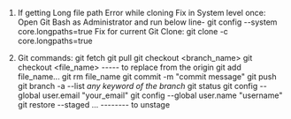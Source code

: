 1. If getting Long file path Error while cloning
	Fix in System level once:
		Open Git Bash as Administrator and run below line- 
			git config --system core.longpaths=true
	Fix for current Git Clone:
		git clone -c core.longpaths=true <repo-url>
		
2. Git commands:
	git fetch
	git pull
	git checkout <branch_name>
	git checkout <file_name>      ----- to replace from the origin
	git add file_name...
	git rm file_name
	git commit -m "commit message"
	git push
	git branch -a --list *any keyword of the branch*
	git status
	git config --global user.email "your_email"
	git config --global user.name "username"
	git restore --staged <file>...            -------- to unstage
